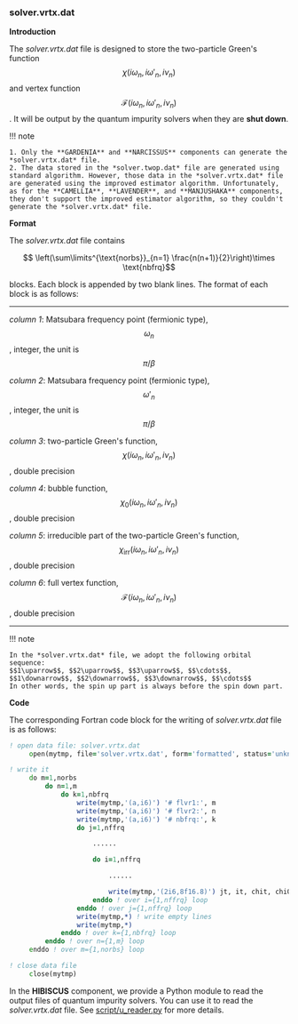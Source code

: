 ### solver.vrtx.dat

**Introduction**

The *solver.vrtx.dat* file is designed to store the two-particle Green's function $$\chi(i\omega_n, i\omega'_n, i\nu_n)$$ and vertex function $$\mathcal{F}(i\omega_n, i\omega'_n, i\nu_n)$$. It will be output by the quantum impurity solvers when they are **shut down**.

!!! note

    1. Only the **GARDENIA** and **NARCISSUS** components can generate the *solver.vrtx.dat* file.
    2. The data stored in the *solver.twop.dat* file are generated using standard algorithm. However, those data in the *solver.vrtx.dat* file are generated using the improved estimator algorithm. Unfortunately, as for the **CAMELLIA**, **LAVENDER**, and **MANJUSHAKA** components, they don't support the improved estimator algorithm, so they couldn't generate the *solver.vrtx.dat* file.

**Format**

The *solver.vrtx.dat* file contains 

```math
 \left(\sum\limits^{\text{norbs}}_{n=1} \frac{n(n+1)}{2}\right)\times \text{nbfrq}
```

blocks. Each block is appended by two blank lines. The format of each block is as follows:

---

*column 1*: Matsubara frequency point (fermionic type), $$\omega_n$$, integer, the unit is $$\pi/\beta$$

*column 2*: Matsubara frequency point (fermionic type), $$\omega'_n$$, integer, the unit is $$\pi/\beta$$

*column 3*: two-particle Green's function, $$\chi(i\omega_n, i\omega'_n, i\nu_n)$$, double precision

*column 4*: bubble function, $$\chi_0(i\omega_n, i\omega'_n, i\nu_n)$$, double precision

*column 5*: irreducible part of the two-particle Green's function, $$\chi_\text{irr}(i\omega_n, i\omega'_n, i\nu_n)$$, double precision

*column 6*: full vertex function, $$\mathcal{F}(i\omega_n, i\omega'_n, i\nu_n)$$, double precision

---

!!! note

    In the *solver.vrtx.dat* file, we adopt the following orbital sequence:
    $$1\uparrow$$, $$2\uparrow$$, $$3\uparrow$$, $$\cdots$$, $$1\downarrow$$, $$2\downarrow$$, $$3\downarrow$$, $$\cdots$$
    In other words, the spin up part is always before the spin down part.

**Code**

The corresponding Fortran code block for the writing of *solver.vrtx.dat* file is as follows:

```fortran
! open data file: solver.vrtx.dat
     open(mytmp, file='solver.vrtx.dat', form='formatted', status='unknown')

! write it
     do m=1,norbs
         do n=1,m
             do k=1,nbfrq
                 write(mytmp,'(a,i6)') '# flvr1:', m
                 write(mytmp,'(a,i6)') '# flvr2:', n
                 write(mytmp,'(a,i6)') '# nbfrq:', k
                 do j=1,nffrq

                     ......

                     do i=1,nffrq

                         ......

                         write(mytmp,'(2i6,8f16.8)') jt, it, chit, chi0, chii, chii/(g1*g2*g3*g4)
                     enddo ! over i={1,nffrq} loop
                 enddo ! over j={1,nffrq} loop
                 write(mytmp,*) ! write empty lines
                 write(mytmp,*)
             enddo ! over k={1,nbfrq} loop
         enddo ! over n={1,m} loop
     enddo ! over m={1,norbs} loop

! close data file
     close(mytmp)
```

In the **HIBISCUS** component, we provide a Python module to read the output files of quantum impurity solvers. You can use it to read the *solver.vrtx.dat* file. See [script/u_reader.py](../ch07/reader.md) for more details.